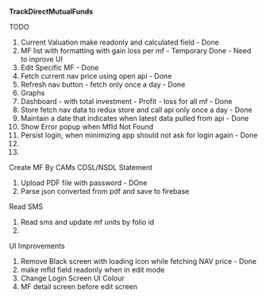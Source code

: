 **TrackDirectMutualFunds**

TODO
1. Current Valuation make readonly and calculated field - Done
2. MF list with formatting with gain loss per mf - Temporary Done - Need to inprove UI
3. Edit Specific MF - Done 
4. Fetch current nav price using open api - Done
5. Refresh nav button - fetch only once a day - Done
6. Graphs
7. Dashboard - with total investment - Profit - loss for all mf - Done
8. Store fetch nav data to redux store and call api only once a day - Done
9. Maintain a date that indicates when latest data pulled from api - Done
10. Show Error popup when MfId Not Found
11. Persist login, when minimizing app should not ask for login again - Done
12. 
13. 


Create MF By CAMs CDSL/NSDL Statement
1. Upload PDF file with password - DOne
2. Parse json converted from pdf and save to firebase

Read SMS
1. Read sms and update mf units by folio id 
2. 

UI Improvements
1. Remove Black screen with loading icon while fetching NAV price - Done
2. make mfId field readonly when in edit mode
3. Change Login Screen UI Colour
3. MF detail screen before edit screen
